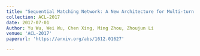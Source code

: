 ```yaml
---
title: "Sequential Matching Network: A New Architecture for Multi-turn Response Selection in Retrieval-based Chatbots."
collection: ACL-2017
date: 2017-07-01
Author: Yu Wu, Wei Wu, Chen Xing, Ming Zhou, Zhoujun Li
venue: 'ACL-2017'
paperurl: 'https://arxiv.org/abs/1612.01627'

---
```


